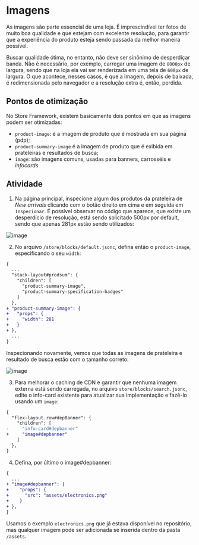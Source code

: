 # Imagens

As imagens são parte essencial de uma loja. É imprescindível ter fotos de muito boa qualidade e que estejam com excelente resolução, para garantir que a experiência do produto esteja sendo passada da melhor maneira possível. 

Buscar qualidade ótima, no entanto, não deve ser sinônimo de desperdiçar banda. Não é necessário, por exemplo, carregar uma imagem de `8000px` de largura, sendo que na loja ela vai ser renderizada em uma tela de `600px` de largura. O que acontece, nesses casos, é que a imagem, depois de baixada, é redimensionada pelo navegador e a resolução extra é, então, perdida. 

## Pontos de otimização

No Store Framework, existem basicamente dois pontos em que as imagens podem ser otimizadas: 

- `product-image`: é a imagem de produto que é mostrada em sua página (pdp);
- `product-summary-image` é a imagem de produto que é exibida em prateleiras e resultados de busca;
- `image`: são imagens comuns, usadas para banners, carrosséis e *infocards*

## Atividade

1. Na página principal, inspecione algum dos produtos da prateleira de *New arrivals* clicando com o botão direito em cima e em seguida em `Inspecionar`. É possível observar no código que aparece, que existe um desperdício de resolução, está sendo solicitado 500px por default, sendo que apenas 281px estão sendo utilizados: 

![image](https://user-images.githubusercontent.com/18701182/93837727-ad6d4900-fc5d-11ea-818c-1f4942f091cf.png)

2. No arquivo `/store/blocks/default.jsonc`, defina então o `product-image`, especificando o seu `width`: 

```diff
{
  ...
  "stack-layout#prodsum": {
    "children": [
      "product-summary-image",
      "product-summary-specification-badges"
    ]
  },
+ "product-summary-image": {
+   "props": {
+     "width": 281
+   }
+ },
  ...
}
```

Inspecionando novamente, vemos que todas as imagens de prateleira e resultado de busca estão com o tamanho correto: 

![image](https://user-images.githubusercontent.com/18701182/93838221-481a5780-fc5f-11ea-8d6f-139fac6a2592.png)


3. Para melhorar o caching de CDN e garantir que nenhuma imagem externa está sendo carregada, no arquivo `store/blocks/search.jsonc`, edite o info-card existente para atualizar sua implementação e fazê-lo usando um `image`: 

```diff
{
  "flex-layout.row#depBanner": {
    "children": [
-     "info-card#depbanner" 
+     "image#depbanner"
    ]
  },
}  
```

4. Defina, por último o image#depbanner: 

```diff
{
  ... 
+ "image#depbanner": {
+    "props": {
+      "src": "assets/electronics.png"
+    }
+ },
}
```

Usamos o exemplo `electronics.png` que já estava disponível no repositório, mas qualquer imagem pode ser adicionada se inserida dentro da pasta `/assets`.
